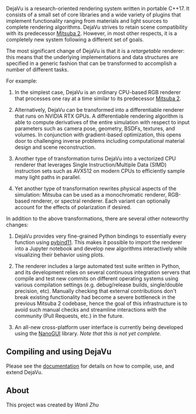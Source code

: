 DejaVu is a research-oriented rendering system written in portable C++17. It consists of a small set of core libraries and a wide variety of plugins that implement functionality ranging from materials and light sources to complete rendering algorithms. 
DejaVu strives to retain scene compatibility with its predecessor [Mitsuba 2](https://github.com/mitsuba-renderer/mitsuba2).
However, in most other respects, it is a completely new system following a different set of goals.

The most significant change of DejaVu is that it is a *retargetable* renderer: this means that the underlying implementations and data structures are specified in a generic fashion that can be transformed to accomplish a number of different tasks. 

For example:

1. In the simplest case, DejaVu is an ordinary CPU-based RGB renderer that processes one ray at a time similar to its predecessor [Mitsuba 2](https://github.com/mitsuba-renderer/mitsuba2).

2. Alternatively, DejaVu can be transformed into a differentiable renderer that runs on NVIDIA RTX GPUs. A differentiable rendering algorithm is able to compute derivatives of the entire simulation with respect to input parameters such as camera pose, geometry, BSDFs, textures, and volumes. In conjunction with gradient-based optimization, this opens door to challenging inverse problems including computational material design and scene reconstruction.

3. Another type of transformation turns DejaVu into a vectorized CPU renderer that leverages Single Instruction/Multiple Data (SIMD) instruction sets such as AVX512 on modern CPUs to efficiently sample many light paths in parallel.

4. Yet another type of transformation rewrites physical aspects of the simulation: Mitsuba can be used as a monochromatic renderer, RGB-based renderer, or spectral renderer. Each variant can optionally account for the effects of polarization if desired.

In addition to the above transformations, there are several other noteworthy changes:

1. DejaVu provides very fine-grained Python bindings to essentially every function using [pybind11](https://github.com/pybind/pybind11). This makes it possible to import the renderer into a Jupyter notebook and develop new algorithms interactively while visualizing their behavior using plots.

2. The renderer includes a large automated test suite written in Python, and its development relies on several continuous integration servers that compile and test new commits on different operating systems using various compilation settings (e.g. debug/release builds, single/double precision, etc). Manually checking that external contributions don't break existing functionality had become a severe bottleneck in the previous Mitsuba 2 codebase, hence the goal of this infrastructure is to avoid such manual checks and streamline interactions with the community (Pull Requests, etc.) in the future.

3. An all-new cross-platform user interface is currently being developed using the [NanoGUI](https://github.com/mitsuba-renderer/nanogui) library. *Note that this is not yet complete.*

## Compiling and using DejaVu

Please see the [documentation](http://mitsuba2.readthedocs.org/en/latest) for details on how to compile, use, and extend DejaVu.

## About

This project was created by *Wanli Zhu*
